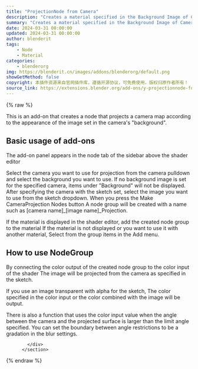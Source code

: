 ```yaml
---
title: "ProjectionNode from Camera"
description: "Creates a material specified in the Background Image of Camera"
summary: "Creates a material specified in the Background Image of Camera"
date: 2024-03-31 00:00:00
updated: 2024-03-31 00:00:00
author: blenderit
tags: 
    - Node
    - Material
categories:
    - blenderorg
img: https://blenderit.cn/images/addons/blenderorg/default.png
showGetMethod: false
copyright: 本插件资源来自官网插件库，遵循开源协议，可免费使用，版权归原作者所有！
source_link: https://extensions.blender.org/add-ons/y-projectionnode-form-camera-f1/
---
```


{% raw %}
<section id="about" class="mt-3">
            <div class="box style-rich-text">
              <p>This is an add-on that creates a node that projects a camera map according to the appearance of the image set in the camera's "background".</p>
<h2>Basic usage of add-ons</h2>
<p>The add-on panel appears in the node tab of the sidebar above the shader editor</p>
<p>Select the camera you want to use for projection from the camera pulldown and select the background you want to use.
If no background image is set for the specified camera, items under "Background" will not be displayed.
After specifying the camera with the sketch set, select the image you want to use from the sketch dropdown.
When you press the Make CameraProjection Nodes button
A node group will be created with a name such as [camera name]_[image name]_Projection.</p>
<p>If the material is displayed in the shader editor, add the created node group to the material
If the material is not displayed or you want to use it with another material,
Select from the group items in the Add menu.</p>
<h2>How to use NodeGroup</h2>
<p>By connecting the color output of the created node group to the color input of the shader
The image will be projected from the camera as specified in the sketch.</p>
<p>If you use an image transparent with alpha for the sketch,
The color specified in the color input or the color combined with the image will be output.</p>
<p>There is also a function that uses the color input value when the angle between the camera and the projected surface is larger than the limit angle specified.
You can set the boundary between angle restrictions to be a gradation in the blur settings.</p>

            </div>
          </section>
<div style="display: none">blenderorg</div>
{% endraw %}